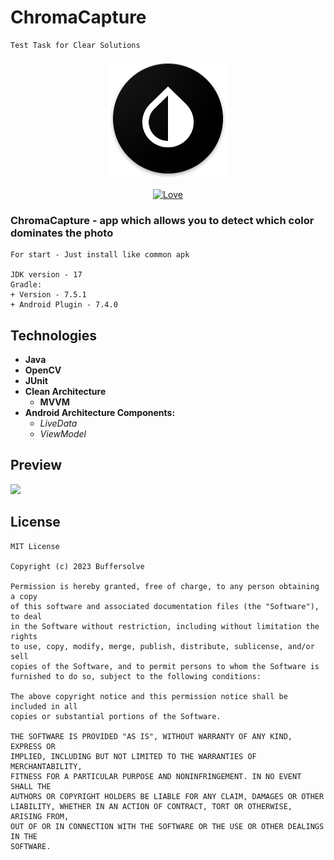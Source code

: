 # ChromaCapture
```
Test Task for Clear Solutions
```
<div align="center">

[![Logo](https://raw.githubusercontent.com/Buffersolve/ChromaCapture/main/app/src/main/res/mipmap-xxxhdpi/ic_launcher.png)](https://github.com/Buffersolve/JutLoader) 

[![Love](https://img.shields.io/badge/Made-With%20LOVE-red?style=flat-square)](https://github.com/Buffersolve)

</div>

### ChromaCapture - app which allows you to detect which color dominates the photo
```
For start - Just install like common apk

JDK version - 17
Gradle: 
+ Version - 7.5.1
+ Android Plugin - 7.4.0
```

## Technologies
+ **Java**
+ **OpenCV**
+ **JUnit**
+ **Clean Architecture**
  + **MVVM**
+ **Android Architecture Components:**
  + *LiveData*
  + *ViewModel*

## Preview

<img width="300" src="https://github.com/Buffersolve/ChromaCapture/blob/main/app/src/main/res/preview.gif" />

## License
```
MIT License

Copyright (c) 2023 Buffersolve

Permission is hereby granted, free of charge, to any person obtaining a copy
of this software and associated documentation files (the "Software"), to deal
in the Software without restriction, including without limitation the rights
to use, copy, modify, merge, publish, distribute, sublicense, and/or sell
copies of the Software, and to permit persons to whom the Software is
furnished to do so, subject to the following conditions:

The above copyright notice and this permission notice shall be included in all
copies or substantial portions of the Software.

THE SOFTWARE IS PROVIDED "AS IS", WITHOUT WARRANTY OF ANY KIND, EXPRESS OR
IMPLIED, INCLUDING BUT NOT LIMITED TO THE WARRANTIES OF MERCHANTABILITY,
FITNESS FOR A PARTICULAR PURPOSE AND NONINFRINGEMENT. IN NO EVENT SHALL THE
AUTHORS OR COPYRIGHT HOLDERS BE LIABLE FOR ANY CLAIM, DAMAGES OR OTHER
LIABILITY, WHETHER IN AN ACTION OF CONTRACT, TORT OR OTHERWISE, ARISING FROM,
OUT OF OR IN CONNECTION WITH THE SOFTWARE OR THE USE OR OTHER DEALINGS IN THE
SOFTWARE.
```
